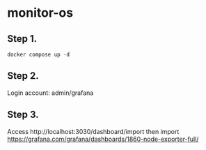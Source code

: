 # monitor-os

## Step 1.

```
docker compose up -d
```

## Step 2. 

Login account: admin/grafana

## Step 3.

Access http://localhost:3030/dashboard/import then import https://grafana.com/grafana/dashboards/1860-node-exporter-full/